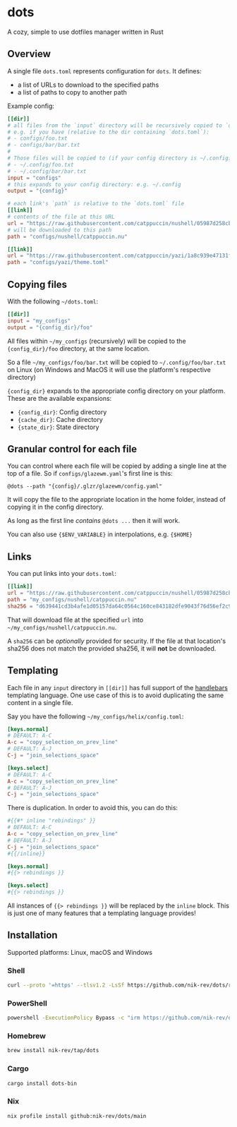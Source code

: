 # dots

A cozy, simple to use  dotfiles manager written in Rust

## Overview

A single file `dots.toml` represents configuration for `dots`. It defines:

- a list of URLs to download to the specified paths
- a list of paths to copy to another path

Example config:

```toml
[[dir]]
# all files from the `input` directory will be recursively copied to `output`
# e.g. if you have (relative to the dir containing `dots.toml`):
# - configs/foo.txt
# - configs/bar/bar.txt
#
# Those files will be copied to (if your config directory is ~/.config):
# - ~/.config/foo.txt
# - ~/.config/bar/bar.txt
input = "configs"
# this expands to your config directory: e.g. ~/.config
output = "{config}"

# each link's `path` is relative to the `dots.toml` file
[[link]]
# contents of the file at this URL
url = "https://raw.githubusercontent.com/catppuccin/nushell/05987d258cb765a881ee1f2f2b65276c8b379658/themes/catppuccin_mocha.nu"
# will be downloaded to this path
path = "configs/nushell/catppuccin.nu"

[[link]]
url = "https://raw.githubusercontent.com/catppuccin/yazi/1a8c939e47131f2c4bd07a2daea7773c29e2a774/themes/mocha/catppuccin-mocha-blue.toml"
path = "configs/yazi/theme.toml"
```

## Copying files

With the following `~/dots.toml`:

```toml
[[dir]]
input = "my_configs"
output = "{config_dir}/foo"
```

All files within `~/my_configs` (recursively) will be copied to the `{config_dir}/foo` directory, at the same location.

So a file `~/my_configs/foo/bar.txt` will be copied to `~/.config/foo/bar.txt` on Linux (on Windows and MacOS it will use the platform's respective directory)

`{config_dir}` expands to the appropriate config directory on your platform. These are the available expansions:

- `{config_dir}`: Config directory
- `{cache_dir}`: Cache directory
- `{state_dir}`: State directory

## Granular control for each file

You can control where each file will be copied by adding a single line at the top of a file. So if `configs/glazewm.yaml`'s first line is this:

```
@dots --path "{config}/.glzr/glazewm/config.yaml"
```

It will copy the file to the appropriate location in the home folder, instead of copying it in the config directory.

As long as the first line *contains* `@dots ...` then it will work.

You can also use `{$ENV_VARIABLE}` in interpolations, e.g. `{$HOME}`

## Links

You can put links into your `dots.toml`:

```toml
[[link]]
url = "https://raw.githubusercontent.com/catppuccin/nushell/05987d258cb765a881ee1f2f2b65276c8b379658/themes/catppuccin_mocha.nu"
path = "my_configs/nushell/catppuccin.nu"
sha256 = "d639441cd3b4afe1d05157da64c0564c160ce843182dfe9043f76d56ef2c9cdf"
```

That will download file at the specified `url` into `~/my_configs/nushell/catppuccin.nu`.

A `sha256` can be *optionally* provided for security. If the file at that location's sha256 does not match the provided sha256, it will **not** be downloaded.

## Templating

Each file in any `input` directory in `[[dir]]` has full support of the [handlebars](https://handlebarsjs.com/) templating language. One use case of this is to avoid duplicating the same content in a single file.

Say you have the following `~/my_configs/helix/config.toml`:

```toml
[keys.normal]
# DEFAULT: A-C
A-c = "copy_selection_on_prev_line"
# DEFAULT: A-J
C-j = "join_selections_space"

[keys.select]
# DEFAULT: A-C
A-c = "copy_selection_on_prev_line"
# DEFAULT: A-J
C-j = "join_selections_space"
```

There is duplication. In order to avoid this, you can do this:

```toml
#{{#* inline "rebindings" }}
# DEFAULT: A-C
A-c = "copy_selection_on_prev_line"
# DEFAULT: A-J
C-j = "join_selections_space"
#{{/inline}}

[keys.normal]
#{{> rebindings }}

[keys.select]
#{{> rebindings }}
```

All instances of `{{> rebindings }}` will be replaced by the `inline` block. This is just one of many features that a templating language provides!

## Installation

Supported platforms: Linux, macOS and Windows

### Shell

```sh
curl --proto '=https' --tlsv1.2 -LsSf https://github.com/nik-rev/dots/releases/latest/download/dots-installer.sh | sh
```

### PowerShell

```sh
powershell -ExecutionPolicy Bypass -c "irm https://github.com/nik-rev/dots/releases/latest/download/dots-installer.ps1 | iex"
```

### Homebrew

```sh
brew install nik-rev/tap/dots
```

### Cargo

```sh
cargo install dots-bin
```

### Nix

```bash
nix profile install github:nik-rev/dots/main
```

